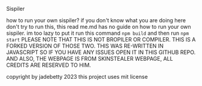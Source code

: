 ﻿Sispiler

how to run your own sispiler? 
if you don't know what you are doing here don't try to run this, this read me.md has no guide on how to run your own sispiler. im too lazy to put it
run this command `npm build` and then run `npm start`
PLEASE NOTE THAT THIS IS NOT BROPILER OR COMPILER. THIS IS A FORKED VERSION OF THOSE TWO. THIS WAS RE-WRITTEN IN JAVASCRIPT SO IF YOU HAVE ANY ISSUES OPEN IT IN THIS GITHUB REPO. 
AND ALSO, THE WEBPAGE IS FROM SKINSTEALER WEBPAGE, ALL CREDITS ARE RESERVED TO HIM.


copyright by jadebetty 2023
this project uses mit license
